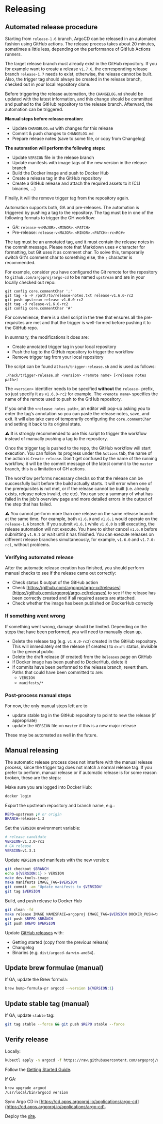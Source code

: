 # Releasing

## Automated release procedure

Starting from `release-1.6` branch, ArgoCD can be released in an automated fashion
using GitHub actions. The release process takes about 20 minutes, sometimes a
little less, depending on the performance of GitHub Actions runners.

The target release branch must already exist in the GitHub repository. If you for
example want to create a release `v1.7.0`, the corresponding release branch
`release-1.7` needs to exist, otherwise, the release cannot be built. Also,
the trigger tag should always be created in the release branch, checked out
in your local repository clone.

Before triggering the release automation, the `CHANGELOG.md` should be updated
with the latest information, and this change should be committed and pushed to
the GitHub repository to the release branch. Afterward, the automation can be
triggered.

**Manual steps before release creation:**

* Update `CHANGELOG.md` with changes for this release
* Commit & push changes to `CHANGELOG.md`
* Prepare release notes (save to some file, or copy from Changelog)

**The automation will perform the following steps:**

* Update `VERSION` file in the release branch
* Update manifests with image tags of the new version in the release branch
* Build the Docker image and push to Docker Hub
* Create a release tag in the GitHub repository
* Create a GitHub release and attach the required assets to it (CLI binaries, ...)

Finally, it will the remove trigger tag from the repository again.

Automation supports both, GA and pre-releases. The automation is triggered by
pushing a tag to the repository. The tag must be in one of the following formats
to trigger the GH workflow:

* GA: `release-v<MAJOR>.<MINOR>.<PATCH>`
* Pre-release: `release-v<MAJOR>.<MINOR>.<PATCH>-rc<RC#>`

The tag must be an annotated tag, and it must contain the release notes in the
commit message. Please note that Markdown uses `#` character for formatting, but
Git uses it as comment char. To solve this, temporarily switch Git's comment char
to something else, the `;` character is recommended.

For example, consider you have configured the Git remote for the repository to
`github.com/argoproj/argo-cd` to be named `upstream` and are in your locally
checked out repo:

```shell
git config core.commentChar ';'
git tag -a -F /path/to/release-notes.txt release-v1.6.0-rc2
git push upstream release-v1.6.0-rc2
git tag -d release-v1.6.0-rc2
git config core.commentChar '#'

```

For convenience, there is a shell script in the tree that ensures all the
pre-requisites are met and that the trigger is well-formed before pushing
it to the GitHub repo.

In summary, the modifications it does are:

* Create annotated trigger tag in your local repository
* Push the tag to the GitHub repository to trigger the workflow
* Remove trigger tag from your local repository

The script can be found at `hack/trigger-release.sh` and is used as follows:

```shell
./hack/trigger-release.sh <version> <remote name> [<release notes path>]
```

The `<version>` identifier needs to be specified **without** the `release-`
prefix, so just specify it as `v1.6.0-rc2` for example. The `<remote name>`
specifies the name of the remote used to push to the GitHub repository. 

If you omit the `<release notes path>`, an editor will pop-up asking you to
enter the tag's annotation so you can paste the release notes, save, and exit.
It will also take care of temporarily configuring the `core.commentChar` and
setting it back to its original state.

:warning:
    It is strongly recommended to use this script to trigger the workflow
    instead of manually pushing a tag to the repository.

Once the trigger tag is pushed to the repo, the GitHub workflow will start
execution. You can follow its progress under the `Actions` tab, the name of the
action is `Create release`. Don't get confused by the name of the running
workflow, it will be the commit message of the latest commit to the `master`
branch, this is a limitation of GH actions.

The workflow performs necessary checks so that the release can be successfully
built before the build actually starts. It will error when one of the
prerequisites is not met, or if the release cannot be built (i.e. already
exists, release notes invalid, etc etc). You can see a summary of what has
failed in the job's overview page and more detailed errors in the output
of the step that has failed.

:warning:
    You cannot perform more than one release on the same release branch at the
    same time. For example, both `v1.6.0` and `v1.6.1` would operate on the
    `release-1.6` branch. If you submit `v1.6.1` while `v1.6.0` is still
    executing, the release automation will not execute. You have to either
    cancel `v1.6.0` before submitting `v1.6.1` or wait until it has finished.
    You can execute releases on different release branches simultaneously, for
    example, `v1.6.0` and `v1.7.0-rc1`, without problems.

### Verifying automated release

After the automatic release creation has finished, you should perform manual
checks to see if the release came out correctly:

* Check status & output of the GitHub action
* Check [https://github.com/argoproj/argo-cd/releases](https://github.com/argoproj/argo-cd/releases)
  to see if the release has been correctly created and if all required assets
  are attached.
* Check whether the image has been published on DockerHub correctly

### If something went wrong

If something went wrong, damage should be limited. Depending on the steps that
have been performed, you will need to manually clean up.

* Delete the release tag (e.g. `v1.6.0-rc2`) created in the GitHub repository. This
  will immediately set the release (if created) to `draft` status, invisible to the
  general public.
* Delete the draft release (if created) from the `Releases` page on GitHub
* If Docker image has been pushed to DockerHub, delete it
* If commits have been performed to the release branch, revert them. Paths that could have been committed to are:
    * `VERSION`
    * `manifests/*`

### Post-process manual steps

For now, the only manual steps left are to

* update stable tag in the GitHub repository to point to new the release (if appropriate)
* update the `VERSION` file on `master` if this is a new major release

These may be automated as well in the future.

## Manual releasing

The automatic release process does not interfere with the manual release process, since
the trigger tag does not match a normal release tag. If you prefer to perform,
manual release or if automatic release is for some reason broken, these are the
steps:

Make sure you are logged into Docker Hub:

```bash
docker login
```

Export the upstream repository and branch name, e.g.:

```bash
REPO=upstream ;# or origin 
BRANCH=release-1.3
```

Set the `VERSION` environment variable:

```bash 
# release candidate
VERSION=v1.3.0-rc1
# GA release
VERSION=v1.3.1
```

Update `VERSION` and manifests with the new version:

```bash
git checkout $BRANCH
echo ${VERSION:1} > VERSION
make dev-tools-image
make manifests IMAGE_TAG=$VERSION
git commit -am "Update manifests to $VERSION"
git tag $VERSION
```

Build, and push release to Docker Hub

```bash
git clean -fd
make release IMAGE_NAMESPACE=argoproj IMAGE_TAG=$VERSION DOCKER_PUSH=true
git push $REPO $BRANCH
git push $REPO $VERSION
```

Update [GitHub releases](https://github.com/argoproj/argo-cd/releases) with:

* Getting started (copy from the previous release)
* Changelog
* Binaries (e.g. `dist/argocd-darwin-amd64`).

## Update brew formulae (manual)

If GA, update the Brew formula:

```bash
brew bump-formula-pr argocd --version ${VERSION:1}
```

## Update stable tag (manual)

If GA, update `stable` tag:

```bash
git tag stable --force && git push $REPO stable --force
```

## Verify release

Locally:

```bash
kubectl apply -n argocd -f https://raw.githubusercontent.com/argoproj/argo-cd/$VERSION/manifests/install.yaml
```

Follow the [Getting Started Guide](../getting_started/).

If GA:

```bash
brew upgrade argocd
/usr/local/bin/argocd version
```

Sync Argo CD in [https://cd.apps.argoproj.io/applications/argo-cd](https://cd.apps.argoproj.io/applications/argo-cd).

Deploy the [site](site.md).
